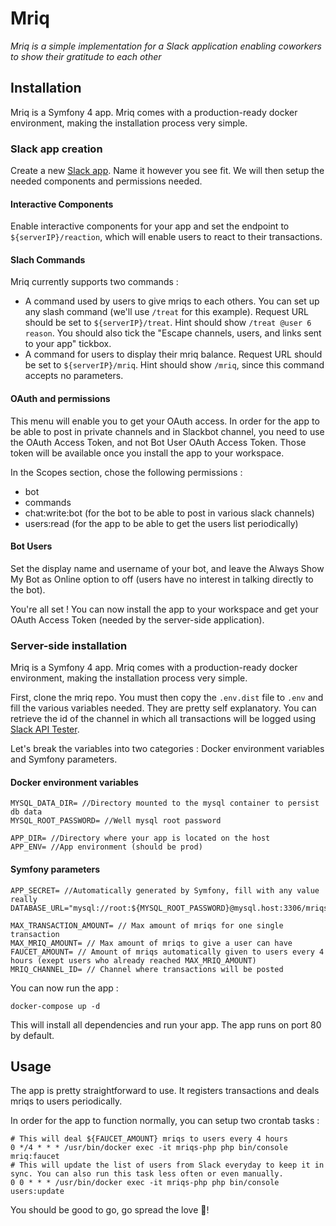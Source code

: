 # Mriq

_Mriq is a simple implementation for a Slack application enabling coworkers to show their gratitude to each other_

## Installation

Mriq is a Symfony 4 app. Mriq comes with a production-ready docker environment, making the installation process very simple.

### Slack app creation

Create a new [Slack app](https://api.slack.com/apps). Name it however you see fit. We will then setup the needed components and permissions needed.

#### Interactive Components
Enable interactive components for your app and set the endpoint to `${serverIP}/reaction`, which will enable users to react to their transactions.

#### Slach Commands
Mriq currently supports two commands : 
- A command used by users to give mriqs to each others. You can set up any slash command (we'll use `/treat` for this example). Request URL should be set to `${serverIP}/treat`. Hint should show `/treat @user 6 reason`. You should also tick the "Escape channels, users, and links sent to your app" tickbox.
- A command for users to display their mriq balance. Request URL should be set to `${serverIP}/mriq`. Hint should show `/mriq`, since this command accepts no parameters.

#### OAuth and permissions 

This menu will enable you to get your OAuth access. In order for the app to be able to post in private channels and in Slackbot channel, you need to use the OAuth Access Token, and not Bot User OAuth Access Token. Those token will be available once you install the app to your workspace.

In the Scopes section, chose the following permissions :
- bot
- commands
- chat:write:bot (for the bot to be able to post in various slack channels)
- users:read (for the app to be able to get the users list periodically)

#### Bot Users
Set the display name and username of your bot, and leave the Always Show My Bot as Online option to off (users have no interest in talking directly to the bot).

You're all set ! You can now install the app to your workspace and get your OAuth Access Token (needed by the server-side application).

### Server-side installation

Mriq is a Symfony 4 app. Mriq comes with a production-ready docker environment, making the installation process very simple.

First, clone the mriq repo. You must then copy the `.env.dist` file to `.env` and fill the various variables needed. They are pretty self explanatory. You can retrieve the id of the channel in which all transactions will be logged using [Slack API Tester](https://api.slack.com/methods/channels.list/test).

Let's break the variables into two categories : Docker environment variables and Symfony parameters.

#### Docker environment variables 

```
MYSQL_DATA_DIR= //Directory mounted to the mysql container to persist db data
MYSQL_ROOT_PASSWORD= //Well mysql root password 

APP_DIR= //Directory where your app is located on the host
APP_ENV= //App environment (should be prod)
```

#### Symfony parameters

```
APP_SECRET= //Automatically generated by Symfony, fill with any value really
DATABASE_URL="mysql://root:${MYSQL_ROOT_PASSWORD}@mysql.host:3306/mriqs"

MAX_TRANSACTION_AMOUNT= // Max amount of mriqs for one single transaction
MAX_MRIQ_AMOUNT= // Max amount of mriqs to give a user can have
FAUCET_AMOUNT= // Amount of mriqs automatically given to users every 4 hours (exept users who already reached MAX_MRIQ_AMOUNT)
MRIQ_CHANNEL_ID= // Channel where transactions will be posted
```

You can now run the app :
```
docker-compose up -d
```
This will install all dependencies and run your app. The app runs on port 80 by default.

## Usage

The app is pretty straightforward to use. It registers transactions and deals mriqs to users periodically.

In order for the app to function normally, you can setup two crontab tasks : 
```
# This will deal ${FAUCET_AMOUNT} mriqs to users every 4 hours
0 */4 * * * /usr/bin/docker exec -it mriqs-php php bin/console mriq:faucet
# This will update the list of users from Slack everyday to keep it in sync. You can also run this task less often or even manually.
0 0 * * * /usr/bin/docker exec -it mriqs-php php bin/console users:update
```

You should be good to go, go spread the love 💌!